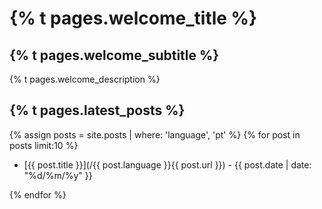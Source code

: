 # {% t pages.welcome_title %}

## {% t pages.welcome_subtitle %}

{% t pages.welcome_description %}

## {% t pages.latest_posts %}

{% assign posts = site.posts | where: 'language', 'pt' %}
{% for post in posts limit:10 %}

* [{{ post.title }}](/{{ post.language }}{{ post.url }}) - {{ post.date | date: "%d/%m/%y" }}

{% endfor %}
